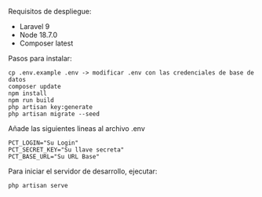 Requisitos de despliegue:

- Laravel 9
- Node 18.7.0
- Composer latest


Pasos para instalar:

    cp .env.example .env -> modificar .env con las credenciales de base de datos
    composer update
    npm install
    npm run build
    php artisan key:generate
    php artisan migrate --seed

Añade las siguientes lineas al archivo .env

    PCT_LOGIN="Su Login"
    PCT_SECRET_KEY="Su llave secreta"
    PCT_BASE_URL="Su URL Base"


Para iniciar el servidor de desarrollo, ejecutar:

    php artisan serve
